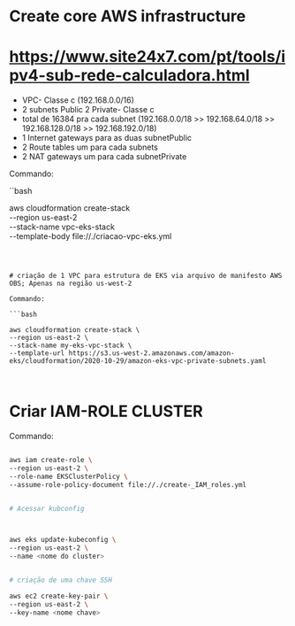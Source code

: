 # Create core AWS infrastructure
# https://www.site24x7.com/pt/tools/ipv4-sub-rede-calculadora.html

* VPC- Classe c (192.168.0.0/16)
* 2 subnets Public 2 Private-  Classe c 
* total de 16384 pra cada subnet (192.168.0.0/18 >> 192.168.64.0/18 >> 192.168.128.0/18 >> 192.168.192.0/18)
* 1 Internet gateways para as duas subnetPublic
* 2 Route tables um para cada subnets
* 2 NAT gateways um para cada subnetPrivate 


Commando:  


``bash

aws cloudformation create-stack \
--region us-east-2 \
--stack-name vpc-eks-stack \
--template-body file://./criacao-vpc-eks.yml


```



# criação de 1 VPC para estrutura de EKS via arquivo de manifesto AWS OBS; Apenas na região us-west-2

Commando:  

```bash

aws cloudformation create-stack \
--region us-east-2 \
--stack-name my-eks-vpc-stack \
--template-url https://s3.us-west-2.amazonaws.com/amazon-eks/cloudformation/2020-10-29/amazon-eks-vpc-private-subnets.yaml



```


# Criar IAM-ROLE CLUSTER 

Commando:  

```bash

aws iam create-role \
--region us-east-2 \
--role-name EKSClusterPolicy \
--assume-role-policy-document file://./create-_IAM_roles.yml


# Acessar kubconfig 



aws eks update-kubeconfig \
--region us-east-2 \
--name <nome do cluster>


# criação de uma chave SSH 

aws ec2 create-key-pair \
--region us-east-2 \
--key-name <nome chave>

